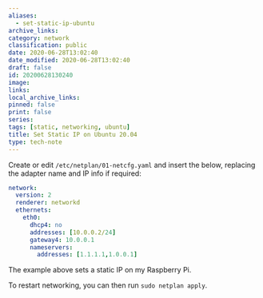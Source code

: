 ```yaml
---
aliases:
  - set-static-ip-ubuntu
archive_links: 
category: network
classification: public
date: 2020-06-28T13:02:40
date_modified: 2020-06-28T13:02:40
draft: false
id: 20200628130240
image: 
links: 
local_archive_links: 
pinned: false
print: false
series: 
tags: [static, networking, ubuntu]
title: Set Static IP on Ubuntu 20.04
type: tech-note
---
```


Create or edit `/etc/netplan/01-netcfg.yaml` and insert the below, replacing the adapter name and IP info if required:

```yaml
network:
  version: 2
  renderer: networkd
  ethernets:
    eth0:
      dhcp4: no
      addresses: [10.0.0.2/24]
      gateway4: 10.0.0.1
      nameservers:
        addresses: [1.1.1.1,1.0.0.1]
```

The example above sets a static IP on my Raspberry Pi.

To restart networking, you can then run `sudo netplan apply`.